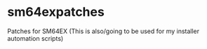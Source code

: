 # sm64expatches
Patches for SM64EX (This is also/going to be used for my installer automation scripts)
